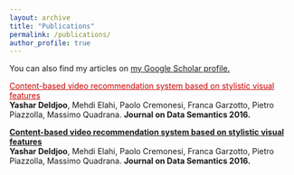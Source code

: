 ```yaml
---
layout: archive
title: "Publications"
permalink: /publications/
author_profile: true
---
```


You can also find my articles on <u><a href="{{https://scholar.google.com/citations?user=-C_x_hUAAAAJ&hl=en}}">my Google Scholar profile</a>.</u>

<a href="https://yasdel.github.io/publication/JoDS16" style="color: #cc0000">Content-based video recommendation system based on stylistic visual features</a><br><b>Yashar Deldjoo</b>, Mehdi Elahi, Paolo Cremonesi, Franca Garzotto, Pietro Piazzolla, Massimo Quadrana. <b> Journal on Data Semantics 2016.</b>



<b>[Content-based video recommendation system based on stylistic visual features](https://yasdel.github.io/publication/JoDS16)</b> <br><b>Yashar Deldjoo</b>, Mehdi Elahi, Paolo Cremonesi, Franca Garzotto, Pietro Piazzolla, Massimo Quadrana. <b> Journal on Data Semantics 2016.</b>

